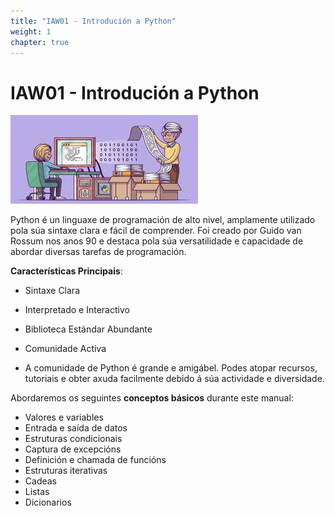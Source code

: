 ```yaml
---
title: "IAW01 - Introdución a Python"
weight: 1
chapter: true
---
```


# IAW01 - Introdución a Python

![captura0_0_1.jpeg](captura0_0_1.jpeg)


Python é un linguaxe de programación de alto nivel, amplamente utilizado pola súa sintaxe clara e fácil de comprender. Foi creado por Guido van Rossum nos anos 90 e destaca pola súa versatilidade e capacidade de abordar diversas tarefas de programación.

**Características Principais**:

- Sintaxe Clara

- Interpretado e Interactivo

- Biblioteca Estándar Abundante

- Comunidade Activa

- A comunidade de Python é grande e amigábel. Podes atopar recursos, tutoriais e obter axuda facilmente debido á súa actividade e diversidade.

Abordaremos os seguintes **conceptos básicos** durante este manual:

- Valores e variables
- Entrada e saída de datos
- Estruturas condicionais
- Captura de excepcións
- Definición e chamada de funcións
- Estruturas iterativas
- Cadeas
- Listas
- Dicionarios





